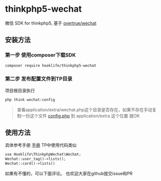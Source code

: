 # thinkphp5-wechat
微信 SDK for thinkphp5, 基于 [overtrue/wechat](https://github.com/overtrue/wechat)

## 安装方法

### 第一步 使用composer下载SDK

```bash
composer require hooklife/thinkphp5-wechat
```

### 第二步 发布配置文件到TP目录

项目根目录执行

```bash
php think wechat:config
```

> 查看application/extra/wechat.php这个目录是否存在，如果不存在手动复制一份这个文件 [config.php](https://raw.githubusercontent.com/hooklife/thinkphp5-wechat/master/src/config.php) 到 application/extra 这个位置 就OK

## 使用方法
具体参考手册 [手册](https://easywechat.org/zh-cn/docs/)
TP中使用代码类似
```php
use Hooklife\ThinkphpWechat\Wechat;
Wechat::user_tag()->lists();
Wechat::card()->lists()
```
如果有不懂的，可以下面评论。
也欢迎大家在github提交issue和PR
